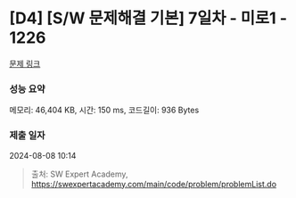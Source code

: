 # [D4] [S/W 문제해결 기본] 7일차 - 미로1 - 1226 

[문제 링크](https://swexpertacademy.com/main/code/problem/problemDetail.do?contestProbId=AV14vXUqAGMCFAYD) 

### 성능 요약

메모리: 46,404 KB, 시간: 150 ms, 코드길이: 936 Bytes

### 제출 일자

2024-08-08 10:14



> 출처: SW Expert Academy, https://swexpertacademy.com/main/code/problem/problemList.do